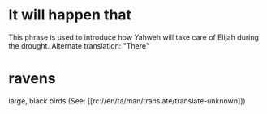 # It will happen that

This phrase is used to introduce how Yahweh will take care of Elijah during the drought. Alternate translation: "There"

# ravens

large, black birds (See: [[rc://en/ta/man/translate/translate-unknown]])

